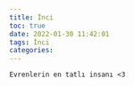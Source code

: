 ```yaml
---
title: İnci
toc: true
date: 2022-01-30 11:42:01
tags: İnci
categories:
---
```



```
Evrenlerin en tatlı insanı <3
```